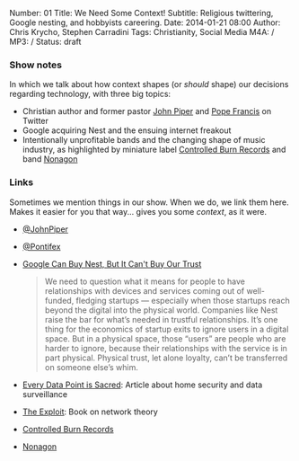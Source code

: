 Number: 01
Title: We Need Some Context!
Subtitle: Religious twittering, Google nesting, and hobbyists careering.
Date: 2014-01-21 08:00
Author: Chris Krycho, Stephen Carradini
Tags: Christianity, Social Media
M4A: /
MP3: /
Status: draft

### Show notes

In which we talk about how context shapes (or *should* shape) our decisions
regarding technology, with three big topics:

- Christian author and former pastor [John Piper][jp] and [Pope Francis][pope]
  on Twitter
- Google acquiring Nest and the ensuing internet freakout
- Intentionally unprofitable bands and the changing shape of music industry, as
  highlighted by miniature label [Controlled Burn Records][cbr] and band
  [Nonagon][nonagon]

### Links

Sometimes we mention things in our show. When we do, we link them here. Makes it
easier for you that way... gives you some *context*, as it were.

- [@JohnPiper](/twitter.com/johnpiper)
- [@Pontifex](/twitter.com/pontifex)
- [Google Can Buy Nest, But It Can't Buy Our Trust][wired]

    > We need to question what it means for people to have relationships with
    > devices and services coming out of well-funded, fledging startups —
    > especially when those startups reach beyond the digital into the physical
    > world. Companies like Nest raise the bar for what’s needed in trustful
    > relationships. It’s one thing for the economics of startup exits to ignore
    > users in a digital space. But in a physical space, those “users” are
    > people who are harder to ignore, because their relationships with the
    > service is in part physical. Physical trust, let alone loyalty, can’t be
    > transferred on someone else’s whim.

- [Every Data Point is Sacred][medium]: Article about home security and data
  surveillance
- [The Exploit][exploit]: Book on network theory
- [Controlled Burn Records][cbr]
- [Nonagon][nonagon]


[jp]: //www.desiringgod.org/authors/john-piper
[pope]: //www.vatican.va/holy_father/francesco/
[medium]: //medium.com/tech-talk/e0bd2ec66ce8
[exploit]: //www.amazon.com/The-Exploit-Networks-Electronic-Mediations/dp/0816650446
[wired]: //www.wired.com/opinion/2014/01/google-didnt-just-acquire-nest-annexed-whole-new-territory/
[cbr]: //controlledburnrecords.com/
[nonagon]: //nonagon.us

